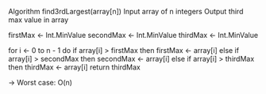 Algorithm find3rdLargest(array[n])
Input array of n integers
Output third max value in array

firstMax <- Int.MinValue
secondMax <- Int.MinValue
thirdMax <- Int.MinValue

for i <- 0 to n - 1 do
    if array[i] > firstMax then
        firstMax <- array[i]
    else if array[i] > secondMax then
        secondMax <- array[i]
    else if array[i] > thirdMax then
        thirdMax <- array[i]
return thirdMax

-> Worst case: O(n)


